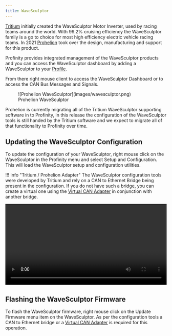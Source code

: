 ```yaml
---
title: WaveSculptor
---
```


[Tritium](https://www.tritiumcharging.com/) initially created the WaveSculptor Motor Inverter, used by racing teams around the world.  With 99.2% cruising efficiency the WaveSculptor family is a go to choice for most high efficiency electric vehicle racing teams.  In 2021 [Prohelion](https://www.prohelion.com) took over the design, manufacturing and support for this product.

Profinity provides integrated management of the WaveSculptor products and you can access the WaveSculptor dashboard by adding a WaveSculptor to your [Profile](Profiles.md). 

From there right mouse client to access the WaveSculptor Dashboard or to access the CAN Bus Messages and Signals.

<figure markdown>
![Prohelion WaveSculptor](images/wavesculptor.png)
<figcaption>Prohelion WaveSculptor</figcaption>
</figure>

Prohelion is currently migrating all of the Tritium WaveSculptor supporting software in to Profinity, in this release the configuration of the WaveSculptor tools is still handed by the Tritium software and we expect to migrate all of that functionality to Profinity over time.

## Updating the WaveSculptor Configuration

To update the configuration of your WaveSculptor, right mouse click on the WaveSculptor in the Profinity menu and select Setup and Configuration.  This will load the WaveSculptor setup and configuration utilities.

!!! info "Tritium / Prohelion Adapter"
    The WaveSculptor configuration tools were developed by Tritium and rely on a CAN to Ethernet Bridge being present in the configuration.  If you do not have such a bridge, you can create a virtual one using the [Virtual CAN Adapter](Virtual_CAN_Adapter.md) in conjunction with another bridge.

<video autoplay loop controls width="100%">
  <source src="video/ConfigWS22.mov" type="video/mp4">
  Your browser does not support the video tag.
</video>

## Flashing the WaveSculptor Firmware

To flash the WaveSculptor firmware, right mouse click on the Update Firmware menu item on the WaveSculptor.  As per the configuration tools a CAN to Ethernet bridge or a [Virtual CAN Adapter](Virtual_CAN_Adapter.md) is required for this operation.

